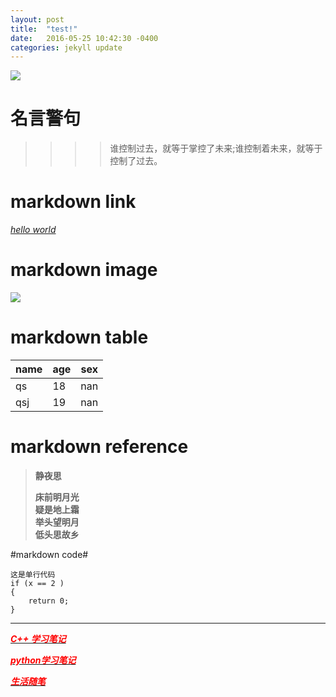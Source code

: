 ```yaml
---
layout: post
title:  "test!"
date:   2016-05-25 10:42:30 -0400
categories: jekyll update
---
```




![](http://i.imgur.com/hWUarKt.jpg)  



# 名言警句 #

> >>>谁控制过去，就等于掌控了未来;谁控制着未来，就等于控制了过去。


# markdown link #

[*hello world*](http://www.google.hk)



# markdown image #

![](https://static.zhihu.com/static/revved/img/ios/touch-icon-152.87c020b9.png) 


# markdown table #


 name|age| sex   
---|---|---  
qs|18|nan  
qsj|19| nan  
 
 
# markdown reference #
 
>    **静夜思**
>
>    **床前明月光**   
>    **疑是地上霜**    
>    **举头望明月**    
>    **低头思故乡**    




#markdown code#  

	这是单行代码
	if (x == 2 )
	{
		return 0;
	}
______________________________________________



[***<font color="red">C++ 学习笔记</font>***]()                              

[***<font color="red">python学习笔记</font>***]()

[***<font color="red">生活随笔</font>***]()



